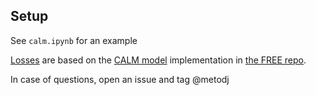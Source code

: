 ## Setup

See `calm.ipynb` for an example 


[Losses](https://drive.google.com/drive/folders/11sqPu6TZDSCoIdzBWQwzwzhPEedkYfWW?usp=share_link) are based on the [CALM model](https://proceedings.neurips.cc/paper_files/paper/2022/file/6fac9e316a4ae75ea244ddcef1982c71-Paper-Conference.pdf) implementation in [the FREE repo](https://github.com/metodj/fast_robust_early_exit). 


In case of questions, open an issue and tag @metodj 